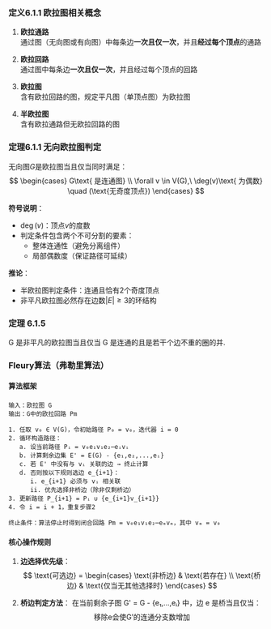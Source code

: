 ### 定义6.1.1 欧拉图相关概念
1. ​**​欧拉通路​**​  
   通过图（无向图或有向图）中每条边​**​一次且仅一次​**​，并且**经过每个顶点**的通路

2. ​**​欧拉回路​**​  
   通过图中每条边​**​一次且仅一次​**​，并且经过每个顶点的回路

3. ​**​欧拉图​**​  
   含有欧拉回路的图，规定平凡图（单顶点图）为欧拉图

4. ​**​半欧拉图​**​  
   含有欧拉通路但无欧拉回路的图

### 定理6.1.1 无向欧拉图判定
无向图$G$是欧拉图当且仅当同时满足：  
$$ 
\begin{cases}
G\text{ 是连通图} \\
\forall v \in V(G),\ \deg(v)\text{ 为偶数} \quad (\text{无奇度顶点})
\end{cases}
$$

​**​符号说明​**​：
- $\deg(v)$：顶点$v$的度数
- 判定条件包含两个不可分割的要素：  
  - 整体连通性（避免分离组件）
  - 局部偶数度（保证路径可延续）

​**​推论​**​：
- 半欧拉图判定条件：连通且恰有2个奇度顶点
- 非平凡欧拉图必然存在边数$|E| \geq 3$的环结构

### 定理 6.1.5 
G 是非平凡的欧拉图当且仅当 G 是连通的且是若干个边不重的圈的并.

### Fleury算法（弗勒里算法）

#### 算法框架
```pseudocode
输入：欧拉图 G
输出：G中的欧拉回路 Pm

1. 任取 v₀ ∈ V(G)，令初始路径 P₀ = v₀，迭代器 i = 0
2. 循环构造路径：
   a. 设当前路径 Pᵢ = v₀e₁v₁e₂⋯eᵢvᵢ
   b. 计算剩余边集 E' = E(G) - {e₁,e₂,...,eᵢ}
   c. 若 E' 中没有与 vᵢ 关联的边 → 终止计算
   d. 否则按以下规则选边 e_{i+1}：
      i. e_{i+1} 必须与 vᵢ 相关联
      ii. 优先选择非桥边（除非仅剩桥边）
3. 更新路径 P_{i+1} = Pᵢ ∪ {e_{i+1}v_{i+1}} 
4. 令 i = i + 1，重复步骤2

终止条件：算法停止时得到闭合回路 Pm = v₀e₁v₁e₂⋯eₘvₘ，其中 vₘ = v₀
```

#### 核心操作规则
1. **边选择优先级**：
   $$ \text{可选边} = 
   \begin{cases} 
   \text{非桥边} & \text{若存在} \\
   \text{桥边} & \text{仅当无其他选择时}
   \end{cases} $$

2. **桥边判定方法**：
   在当前剩余子图 G' = G - {e₁,...,eᵢ} 中，边 e 是桥当且仅当：
   $$ \text{移除e会使G'的连通分支数增加} $$

